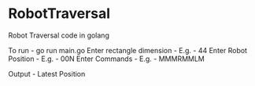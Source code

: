 # RobotTraversal
Robot Traversal code in golang

To run - go run main.go
Enter rectangle dimension - E.g. - 44
Enter Robot Position - E.g. - 00N
Enter Commands - E.g. - MMMRMMLM

Output - Latest Position
